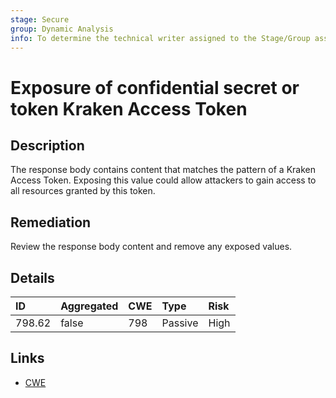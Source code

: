 ```yaml
---
stage: Secure
group: Dynamic Analysis
info: To determine the technical writer assigned to the Stage/Group associated with this page, see https://handbook.gitlab.com/handbook/product/ux/technical-writing/#assignments
---
```


# Exposure of confidential secret or token Kraken Access Token

## Description

The response body contains content that matches the pattern of a Kraken Access Token.
Exposing this value could allow attackers to gain access to all resources granted by this token.

## Remediation

Review the response body content and remove any exposed values.

## Details

| ID | Aggregated | CWE | Type | Risk |
|:---|:--------|:--------|:--------|:--------|
| 798.62 | false | 798 | Passive | High |

## Links

- [CWE](https://cwe.mitre.org/data/definitions/798.html)
